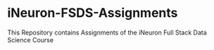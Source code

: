 # iNeuron-FSDS-Assignments
This Repository contains Assignments of the iNeuron Full Stack Data Science Course

